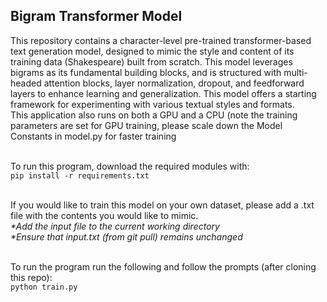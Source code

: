<h2>Bigram Transformer Model</h2>
This repository contains a character-level pre-trained transformer-based text generation model, designed to mimic the style and content of its training data (Shakespeare) built from scratch. This model leverages bigrams as its fundamental building blocks, and is structured with multi-headed attention blocks, layer normalization, dropout, and feedforward layers to enhance learning and generalization. This model offers a starting framework for experimenting with various textual styles and formats.<br/>
This application also runs on both a GPU and a CPU (note the training parameters are set for GPU training, please scale down the Model Constants in model.py for faster training<br/><br/>

To run this program, download the required modules with: <br />
```pip install -r requirements.txt```

<br />
If you would like to train this model on your own dataset, please add a .txt file with the contents you would like to mimic. <br/>
<em>*Add the input file to the current working directory</em> </br>
<em>*Ensure that input.txt (from git pull) remains unchanged</em>
<br />
<br />

To run the program run the following and follow the prompts (after cloning this repo): <br />
```python train.py```
